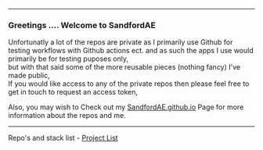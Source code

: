 ***
### Greetings ....  Welcome to SandfordAE

Unfortunatly a lot of the repos are private as I primarily use Github for testing workflows with Github actions ect.
and as such the apps I use would primarily be for testing puposes only,  
but with that said some of the more reusable pieces (nothing fancy) I've made public,  
If you would like access to any of the private repos then please feel free to get in touch to request an access token,  


Also, you may wish to
Check out my [SandfordAE.github.io](https://sandfordae.github.io/) Page for more information about the repos and me.

***

Repo's and stack list - [Project List](https://github.com/SandfordAE/Aluminium)


